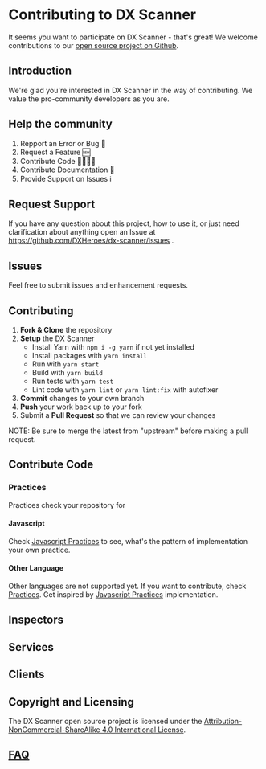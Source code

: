 # Contributing to DX Scanner

It seems you want to participate on DX Scanner - that's great! We welcome contributions to our [open source project on Github](http://github.com/DXHeroes/dx-scanner).

## Introduction
We're glad you're interested in DX Scanner in the way of contributing. We value the pro-community developers as you are.

## Help the community
1) Repport an Error or Bug 🐛
2) Request a Feature 🆕
3) Contribute Code 👨‍💻👩‍💻
4) Contribute Documentation 📝
5) Provide Support on Issues ℹ️

## Request Support

If you have any question about this project, how to use it, or just need clarification about anything open an Issue at https://github.com/DXHeroes/dx-scanner/issues .

## Issues

Feel free to submit issues and enhancement requests.

## Contributing

1. **Fork & Clone** the repository
2. **Setup** the DX Scanner
    - Install Yarn with `npm i -g yarn` if not yet installed
    - Install packages with `yarn install`
    - Run with `yarn start`
    - Build with `yarn build`
    - Run tests with `yarn test`
    - Lint code with `yarn lint` or `yarn lint:fix` with autofixer
3.  **Commit** changes to your own branch
4.  **Push** your work back up to your fork
5.  Submit a **Pull Request** so that we can review your changes

NOTE: Be sure to merge the latest from "upstream" before making a pull request.

## Contribute Code
### Practices
Practices check your repository for 
#### Javascript
Check [Javascript Practices](https://github.com/DXHeroes/dx-scanner/tree/master/src/practices/JavaScript) to see, what's the pattern of implementation your own practice.

#### Other Language
Other languages are not supported yet. If you want to contribute, check [Practices](https://github.com/DXHeroes/dx-scanner/tree/master/src/practices). Get inspired by [Javascript Practices](https://github.com/DXHeroes/dx-scanner/tree/master/src/practices/JavaScript) implementation.

## Inspectors

## Services

## Clients

## Copyright and Licensing

The DX Scanner open source project is licensed under the [Attribution-NonCommercial-ShareAlike 4.0 International License](https://creativecommons.org/licenses/by-nc-sa/4.0/).

## [FAQ](https://github.com/DXHeroes/dx-scanner/issues?q=label%3Afaq+sort%3Aupdated-desc+is%3Aclosed)
